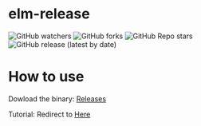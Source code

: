 # elm-release

 ![GitHub watchers](https://img.shields.io/github/watchers/zelang/elm-release)
 ![GitHub forks](https://img.shields.io/github/forks/zelang/elm-release)
 ![GitHub Repo stars](https://img.shields.io/github/stars/zelang/elm-release)
 ![GitHub release (latest by date)](https://img.shields.io/github/downloads/zelang/elm-release/latest/total)

# How to use

Dowload the binary: [Releases](https://github.com/zelang/elm-release/releases)

Tutorial: Redirect to [Here](https://elmtool.me/post/elm-tool-use-tutorial/)
